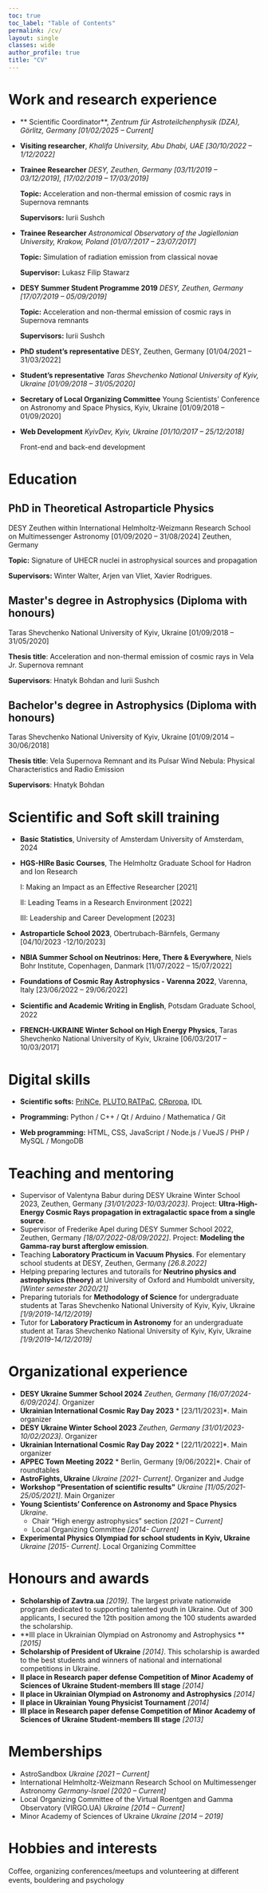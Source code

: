 ```yaml
---
toc: true
toc_label: "Table of Contents"
permalink: /cv/
layout: single
classes: wide
author_profile: true
title: "CV"
---
```


# Work and research experience
- ** Scientific Coordinator**,
   *Zentrum für Astroteilchenphysik (DZA), Görlitz, Germany [01/02/2025 – Current]*
  
- **Visiting researcher**,
    *Khalifa University, Abu Dhabi, UAE [30/10/2022 – 1/12/2022]*

- **Trainee Researcher**
    *DESY, Zeuthen, Germany [03/11/2019 – 03/12/2019], [17/02/2019 – 17/03/2019]*
    
    **Topic:** Acceleration and non-thermal emission of cosmic rays in Supernova remnants

    **Supervisors:** Iurii Sushch

- **Trainee Researcher**
    *Astronomical Observatory of the Jagiellonian University, Krakow, Poland [01/07/2017 – 23/07/2017]*

    **Topic:** Simulation of radiation emission from classical novae

    **Supervisor:** Lukasz Filip Stawarz 

- **DESY Summer Student Programme 2019**
    *DESY, Zeuthen, Germany [17/07/2019 – 05/09/2019]*

    **Topic:** Acceleration and non-thermal emission of cosmic rays in Supernova remnants

    **Supervisors:** Iurii Sushch


- **PhD student’s representative**
    DESY, Zeuthen, Germany [01/04/2021 – 31/03/2022] 

- **Student’s representative**
    *Taras Shevchenko National University of Kyiv, Ukraine [01/09/2018 – 31/05/2020]* 

- **Secretary of Local Organizing Committee**
    Young Scientists’ Conference on Astronomy and Space Physics, Kyiv, Ukraine [01/09/2018 – 01/09/2020]

- **Web Development**
    *KyivDev, Kyiv, Ukraine [01/10/2017 – 25/12/2018]*

    Front-end and back-end development



# Education

## PhD in Theoretical Astroparticle Physics
DESY Zeuthen within International Helmholtz-Weizmann Research School on Multimessenger Astronomy [01/09/2020 – 31/08/2024]
Zeuthen, Germany

**Topic:** Signature of UHECR nuclei in astrophysical sources and propagation

**Supervisors:** Winter Walter, Arjen van Vliet, Xavier Rodrigues.


## Master's degree in Astrophysics (Diploma with honours)
Taras Shevchenko National University of Kyiv, Ukraine [01/09/2018 – 31/05/2020]

**Thesis title**: Acceleration and non-thermal emission of cosmic rays in Vela Jr. Supernova remnant

**Supervisors**: Hnatyk Bohdan and Iurii Sushch

## Bachelor's degree in Astrophysics (Diploma with honours)
Taras Shevchenko National University of Kyiv, Ukraine [01/09/2014 –30/06/2018]   

**Thesis title**: Vela Supernova Remnant and its Pulsar Wind Nebula: Physical Characteristics and Radio Emission

**Supervisors**: Hnatyk Bohdan

# Scientific and Soft skill training

- **Basic Statistics**, University of Amsterdam University of Amsterdam, 2024
- **HGS-HIRe Basic Courses**, The Helmholtz Graduate School for Hadron and Ion Research
  
    I: Making an Impact as an Effective Researcher [2021]

    II: Leading Teams in a Research Environment [2022]

    III: Leadership and Career Development [2023]
    
- **Astroparticle School 2023**, Obertrubach-Bärnfels, Germany [04/10/2023 -12/10/2023]
- **NBIA Summer School on Neutrinos: Here, There & Everywhere**, Niels Bohr Institute, Copenhagen, Danmark [11/07/2022 – 15/07/2022]
- **Foundations of Cosmic Ray Astrophysics - Varenna 2022**, Varenna, Italy [23/06/2022 – 29/06/2022]
- **Scientiﬁc and Academic Writing in English**, Potsdam Graduate School, 2022
- **FRENCH-UKRAINE Winter School on High Energy Physics**, Taras Shevchenko National University of Kyiv, Ukraine [06/03/2017 – 10/03/2017]  





# Digital skills 
- **Scientific softs:** [PriNCe](https://github.com/joheinze/PriNCe), [PLUTO](http://plutocode.ph.unito.it/),[RATPaC](https://www.aanda.org/articles/aa/abs/2021/10/aa41194-21/aa41194-21.html), [CRpropa](https://https://crpropa.desy.de), IDL

- **Programming:** Python / C++ / Qt / Arduino / Mathematica / Git

- **Web programming:** HTML, CSS, JavaScript / Node.js / VueJS / PHP / MySQL / MongoDB



# Teaching and mentoring
- Supervisor of Valentyna Babur during DESY Ukraine Winter School 2023, Zeuthen, Germany *[31/01/2023-10/03/2023]*. Project: **Ultra-High-Energy Cosmic Rays propagation in extragalactic space from a single source**.
- Supervisor of Frederike Apel during DESY Summer School 2022, Zeuthen, Germany *[18/07/2022-08/09/2022]*. Project: **Modeling the Gamma-ray burst afterglow emission**. 
- Teaching **Laboratory Practicum in Vacuum Physics**. For elementary school students at DESY, Zeuthen, Germany *[26.8.2022]*
- Helping preparing lectures and tutorails for **Neutrino physics and astrophysics (theory)** at University of Oxford and Humboldt university, *[Winter semester 2020/21]*
- Preparing tutorials for **Methodology of Science** for undergraduate students at Taras Shevchenko National University of Kyiv, Kyiv, Ukraine *[1/9/2019-14/12/2019]*
- Tutor for **Laboratory Practicum in Astronomy** for an undergraduate student at Taras Shevchenko National University of Kyiv, Kyiv, Ukraine *[1/9/2019-14/12/2019]*



# Organizational experience
- **DESY Ukraine Summer School 2024** *Zeuthen, Germany [16/07/2024-6/09/2024]*. Organizer
- **Ukrainian International Cosmic Ray Day 2023** * [23/11/2023]*. Main organizer
- **DESY Ukraine Winter School 2023** *Zeuthen, Germany [31/01/2023-10/02/2023]*. Organizer
- **Ukrainian International Cosmic Ray Day 2022** * [22/11/2022]*. Main organizer
- **APPEC Town Meeting 2022** * Berlin, Germany [9/06/2022]*. Chair of roundtables 
- **AstroFights, Ukraine** *Ukraine [2021- Current]*. Organizer and Judge
- **Workshop "Presentation of scientific results"** *Ukraine [11/05/2021-25/05/2021]*. Main Organizer
- **Young Scientists’ Conference on Astronomy and Space Physics** *Ukraine*. 
    - Chair “High energy astrophysics” section *[2021 – Current]*
    - Local Organizing Committee *[2014- Current]* 
- **Experimental Physics Olympiad for school students in Kyiv, Ukraine** *Ukraine [2015- Current]*. Local Organizing Committee 



# Honours and awards 
- **Scholarship of Zavtra.ua** *[2019]*. The largest private nationwide program dedicated to supporting talented youth in Ukraine. Out of 300 applicants, I secured the 12th position among the 100 students awarded the scholarship.
- **III place in Ukrainian Olympiad on Astronomy and Astrophysics ** *[2015]*
- **Scholarship of President of Ukraine** *[2014]*. This scholarship is awarded to the best students and winners of national and international competitions in Ukraine. 
- **II place in Research paper defense Competition of Minor Academy of Sciences of Ukraine Student-members III stage** *[2014]*
- **II place in Ukrainian Olympiad on Astronomy and Astrophysics** *[2014]*
- **II place in Ukrainian Young Physicist Tournament** *[2014]*
- **III place in Research paper defense Competition of Minor Academy of Sciences of Ukraine Student-members III stage** *[2013]*


# Memberships
- AstroSandbox *Ukraine [2021 – Current]*
- International Helmholtz-Weizmann Research School on Multimessenger Astronomy *Germany-Israel [2020 – Current]*
- Local Organizing Committee of the Virtual Roentgen and Gamma Observatory (VIRGO.UA) *Ukraine [2014 – Current]*
- Minor Academy of Sciences of Ukraine *Ukraine [2014 – 2019]*

# Hobbies and interests
Coﬀee, organizing conferences/meetups and volunteering at diﬀerent events, bouldering and psychology 


